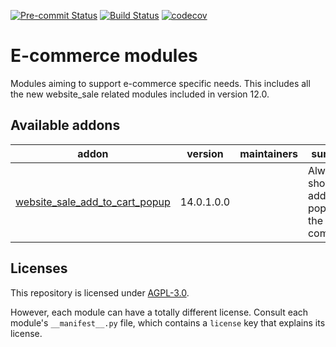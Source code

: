
[![Pre-commit Status](https://github.com/coopiteasy/cie-e-commerce/actions/workflows/pre-commit.yml/badge.svg?branch=14.0)](https://github.com/coopiteasy/cie-e-commerce/actions/workflows/pre-commit.yml?query=branch%3A14.0)
[![Build Status](https://github.com/coopiteasy/cie-e-commerce/actions/workflows/test.yml/badge.svg?branch=14.0)](https://github.com/coopiteasy/cie-e-commerce/actions/workflows/test.yml?query=branch%3A14.0)
[![codecov](https://codecov.io/gh/coopiteasy/cie-e-commerce/branch/14.0/graph/badge.svg)](https://codecov.io/gh/coopiteasy/cie-e-commerce)

<!-- /!\ do not modify above this line -->

# E-commerce modules

Modules aiming to support e-commerce specific needs. This includes all the new website_sale related modules included in version 12.0.

<!-- /!\ do not modify below this line -->

<!-- prettier-ignore-start -->

[//]: # (addons)

Available addons
----------------
addon | version | maintainers | summary
--- | --- | --- | ---
[website_sale_add_to_cart_popup](website_sale_add_to_cart_popup/) | 14.0.1.0.0 |  | Always show the add to cart popup in the e-commerce.

[//]: # (end addons)

<!-- prettier-ignore-end -->

## Licenses

This repository is licensed under [AGPL-3.0](LICENSE).

However, each module can have a totally different license. Consult each module's
`__manifest__.py` file, which contains a `license` key that explains its
license.
